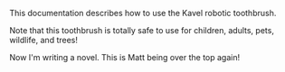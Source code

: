 This documentation describes how to use the Kavel robotic
toothbrush. 

Note that this toothbrush is totally safe to use for children,
adults, pets, wildlife, and trees!

Now I'm writing a novel. This is Matt being over the top again!

